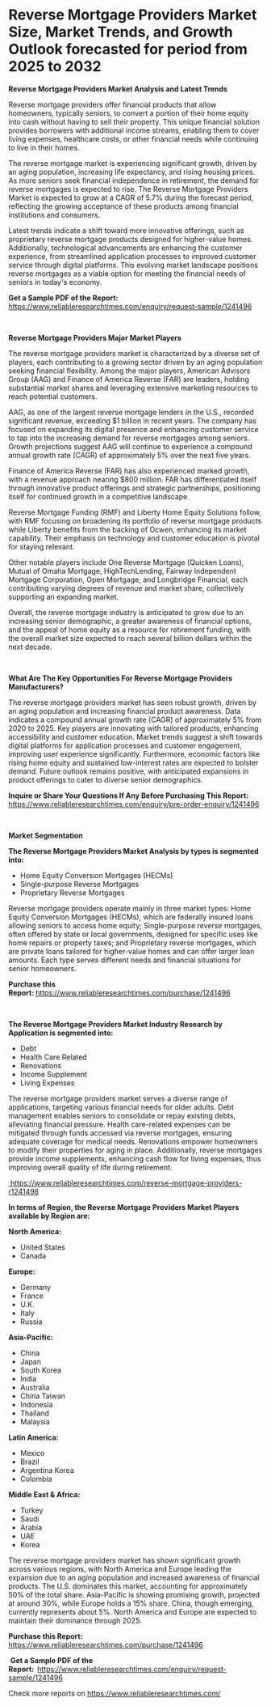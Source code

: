 <p><h1>Reverse Mortgage Providers Market Size, Market Trends, and Growth Outlook forecasted for period from 2025 to 2032</h1></p><p><strong>Reverse Mortgage Providers Market Analysis and Latest Trends</strong></p>
<p><p>Reverse mortgage providers offer financial products that allow homeowners, typically seniors, to convert a portion of their home equity into cash without having to sell their property. This unique financial solution provides borrowers with additional income streams, enabling them to cover living expenses, healthcare costs, or other financial needs while continuing to live in their homes.</p><p>The reverse mortgage market is experiencing significant growth, driven by an aging population, increasing life expectancy, and rising housing prices. As more seniors seek financial independence in retirement, the demand for reverse mortgages is expected to rise. The Reverse Mortgage Providers Market is expected to grow at a CAGR of 5.7% during the forecast period, reflecting the growing acceptance of these products among financial institutions and consumers.</p><p>Latest trends indicate a shift toward more innovative offerings, such as proprietary reverse mortgage products designed for higher-value homes. Additionally, technological advancements are enhancing the customer experience, from streamlined application processes to improved customer service through digital platforms. This evolving market landscape positions reverse mortgages as a viable option for meeting the financial needs of seniors in today's economy.</p></p>
<p><strong>Get a Sample PDF of the Report:&nbsp;</strong> <a href="https://www.reliableresearchtimes.com/enquiry/request-sample/1241496?utm_campaign=2958&utm_medium=2&utm_source=Github&utm_content=ia&utm_term=10032025&utm_id=reverse-mortgage-providers">https://www.reliableresearchtimes.com/enquiry/request-sample/1241496</a></p>
<p>&nbsp;</p>
<p><strong>Reverse Mortgage Providers Major Market Players</strong></p>
<p><p>The reverse mortgage providers market is characterized by a diverse set of players, each contributing to a growing sector driven by an aging population seeking financial flexibility. Among the major players, American Advisors Group (AAG) and Finance of America Reverse (FAR) are leaders, holding substantial market shares and leveraging extensive marketing resources to reach potential customers.</p><p>AAG, as one of the largest reverse mortgage lenders in the U.S., recorded significant revenue, exceeding $1 billion in recent years. The company has focused on expanding its digital presence and enhancing customer service to tap into the increasing demand for reverse mortgages among seniors. Growth projections suggest AAG will continue to experience a compound annual growth rate (CAGR) of approximately 5% over the next five years.</p><p>Finance of America Reverse (FAR) has also experienced marked growth, with a revenue approach nearing $800 million. FAR has differentiated itself through innovative product offerings and strategic partnerships, positioning itself for continued growth in a competitive landscape.</p><p>Reverse Mortgage Funding (RMF) and Liberty Home Equity Solutions follow, with RMF focusing on broadening its portfolio of reverse mortgage products while Liberty benefits from the backing of Ocwen, enhancing its market capability. Their emphasis on technology and customer education is pivotal for staying relevant.</p><p>Other notable players include One Reverse Mortgage (Quicken Loans), Mutual of Omaha Mortgage, HighTechLending, Fairway Independent Mortgage Corporation, Open Mortgage, and Longbridge Financial, each contributing varying degrees of revenue and market share, collectively supporting an expanding market.</p><p>Overall, the reverse mortgage industry is anticipated to grow due to an increasing senior demographic, a greater awareness of financial options, and the appeal of home equity as a resource for retirement funding, with the overall market size expected to reach several billion dollars within the next decade.</p></p>
<p>&nbsp;</p>
<p><strong>What Are The Key Opportunities For Reverse Mortgage Providers Manufacturers?</strong></p>
<p><p>The reverse mortgage providers market has seen robust growth, driven by an aging population and increasing financial product awareness. Data indicates a compound annual growth rate (CAGR) of approximately 5% from 2020 to 2025. Key players are innovating with tailored products, enhancing accessibility and customer education. Market trends suggest a shift towards digital platforms for application processes and customer engagement, improving user experience significantly. Furthermore, economic factors like rising home equity and sustained low-interest rates are expected to bolster demand. Future outlook remains positive, with anticipated expansions in product offerings to cater to diverse senior demographics.</p></p>
<p><strong>Inquire or Share Your Questions If Any Before Purchasing This Report:</strong> <a href="https://www.reliableresearchtimes.com/enquiry/pre-order-enquiry/1241496?utm_campaign=2958&utm_medium=2&utm_source=Github&utm_content=ia&utm_term=10032025&utm_id=reverse-mortgage-providers">https://www.reliableresearchtimes.com/enquiry/pre-order-enquiry/1241496</a></p>
<p>&nbsp;</p>
<p><strong>Market Segmentation</strong></p>
<p><strong>The Reverse Mortgage Providers Market Analysis by types is segmented into:</strong></p>
<p><ul><li>Home Equity Conversion Mortgages (HECMs)</li><li>Single-purpose Reverse Mortgages</li><li>Proprietary Reverse Mortgages</li></ul></p>
<p><p>Reverse mortgage providers operate mainly in three market types: Home Equity Conversion Mortgages (HECMs), which are federally insured loans allowing seniors to access home equity; Single-purpose reverse mortgages, often offered by state or local governments, designed for specific uses like home repairs or property taxes; and Proprietary reverse mortgages, which are private loans tailored for higher-value homes and can offer larger loan amounts. Each type serves different needs and financial situations for senior homeowners.</p></p>
<p><strong>Purchase this Report:&nbsp;</strong><a href="https://www.reliableresearchtimes.com/purchase/1241496?utm_campaign=2958&utm_medium=2&utm_source=Github&utm_content=ia&utm_term=10032025&utm_id=reverse-mortgage-providers">https://www.reliableresearchtimes.com/purchase/1241496</a></p>
<p>&nbsp;</p>
<p><strong>The Reverse Mortgage Providers Market Industry Research by Application is segmented into:</strong></p>
<p><ul><li>Debt</li><li>Health Care Related</li><li>Renovations</li><li>Income Supplement</li><li>Living Expenses</li></ul></p>
<p><p>The reverse mortgage providers market serves a diverse range of applications, targeting various financial needs for older adults. Debt management enables seniors to consolidate or repay existing debts, alleviating financial pressure. Health care-related expenses can be mitigated through funds accessed via reverse mortgages, ensuring adequate coverage for medical needs. Renovations empower homeowners to modify their properties for aging in place. Additionally, reverse mortgages provide income supplements, enhancing cash flow for living expenses, thus improving overall quality of life during retirement.</p></p>
<p><a href="https://www.reliableresearchtimes.com/reverse-mortgage-providers-r1241496?utm_campaign=2958&utm_medium=2&utm_source=Github&utm_content=ia&utm_term=10032025&utm_id=reverse-mortgage-providers">&nbsp;https://www.reliableresearchtimes.com/reverse-mortgage-providers-r1241496</a></p>
<p><strong>In terms of Region, the Reverse Mortgage Providers Market Players available by Region are:</strong></p>
<p>
    <p> <strong> North America: </strong>
        <ul>
            <li>United States</li>
            <li>Canada</li>
        </ul>
        </p> 
    <p> <strong> Europe: </strong>
        <ul>
            <li>Germany</li>
            <li>France</li>
            <li>U.K.</li>
            <li>Italy</li>
            <li>Russia</li>
        </ul>
        </p> 
    <p> <strong> Asia-Pacific: </strong>
        <ul>
            <li>China</li>
            <li>Japan</li>
            <li>South Korea</li>
            <li>India</li>
            <li>Australia</li>
            <li>China Taiwan</li>
            <li>Indonesia</li>
            <li>Thailand</li>
            <li>Malaysia</li>
        </ul>
        </p> 
    <p> <strong> Latin America: </strong>
        <ul>
            <li>Mexico</li>
            <li>Brazil</li>
            <li>Argentina Korea</li>
            <li>Colombia</li>
        </ul>
        </p> 
    <p> <strong> Middle East & Africa: </strong>
        <ul>
            <li>Turkey</li>
            <li>Saudi</li>
            <li>Arabia</li>
            <li>UAE</li>
            <li>Korea</li>
        </ul>
    </p>
    </p>
<p><p>The reverse mortgage providers market has shown significant growth across various regions, with North America and Europe leading the expansion due to an aging population and increased awareness of financial products. The U.S. dominates this market, accounting for approximately 50% of the total share. Asia-Pacific is showing promising growth, projected at around 30%, while Europe holds a 15% share. China, though emerging, currently represents about 5%. North America and Europe are expected to maintain their dominance through 2025.</p></p>
<p><strong>Purchase this Report: </strong><a href="https://www.reliableresearchtimes.com/purchase/1241496?utm_campaign=2958&utm_medium=2&utm_source=Github&utm_content=ia&utm_term=10032025&utm_id=reverse-mortgage-providers">https://www.reliableresearchtimes.com/purchase/1241496</a></p>
<p>&nbsp;<strong>Get a Sample PDF of the Report:&nbsp;&nbsp;</strong><a href="https://www.reliableresearchtimes.com/enquiry/request-sample/1241496?utm_campaign=2958&utm_medium=2&utm_source=Github&utm_content=ia&utm_term=10032025&utm_id=reverse-mortgage-providers">https://www.reliableresearchtimes.com/enquiry/request-sample/1241496</a></p>
<p><strong></strong></p>
<p>Check more reports on <a href="https://www.reliableresearchtimes.com/?utm_campaign=2958&utm_medium=2&utm_source=Github&utm_content=ia&utm_term=10032025&utm_id=reverse-mortgage-providers">https://www.reliableresearchtimes.com/</a></p>